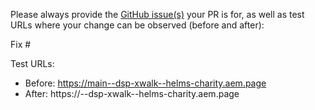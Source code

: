 Please always provide the [GitHub issue(s)](../issues) your PR is for, as well as test URLs where your change can be observed (before and after):

Fix #<gh-issue-id>

Test URLs:
- Before: https://main--dsp-xwalk--helms-charity.aem.page
- After: https://<branch>--dsp-xwalk--helms-charity.aem.page
